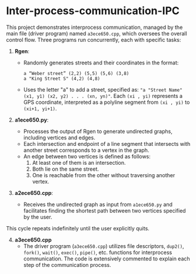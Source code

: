 # Inter-process-communication-IPC

This project demonstrates interprocess communication, managed by the main file (driver program) named `a3ece650.cpp`, which oversees the overall control flow. Three programs run concurrently, each with specific tasks:

1. **Rgen**: 
   - Randomly generates streets and their coordinates in the format:
     ```
     a “Weber street” (2,2) (5,5) (5,6) (3,8)
     a "King Street S" (4,2) (4,8)
     ```
   - Uses the letter "a" to add a street, specified as: `"a "Street Name" (x1, y1) (x2, y2) . . . (xn, yn)"`. Each `(xi , yi)` represents a GPS coordinate, interpreted as a polyline segment from `(xi , yi)` to `(xi+1, yi+1)`.

2. **a1ece650.py**: 
   - Processes the output of Rgen to generate undirected graphs, including vertices and edges. 
   - Each intersection and endpoint of a line segment that intersects with another street corresponds to a vertex in the graph. 
   - An edge between two vertices is defined as follows:
     1. At least one of them is an intersection.
     2. Both lie on the same street.
     3. One is reachable from the other without traversing another vertex.

3. **a2ece650.cpp**: 
   - Receives the undirected graph as input from `a1ece650.py` and facilitates finding the shortest path between two vertices specified by the user.

This cycle repeats indefinitely until the user explicitly quits. 

4. **a3ece650.cpp**
   - The driver program (`a3ece650.cpp`) utilizes file descriptors, `dup2()`, `fork()`, `wait()`, `exec()`, `pipe()`, etc. functions for interprocess communication. The code is extensively commented to explain each step of the communication process.
